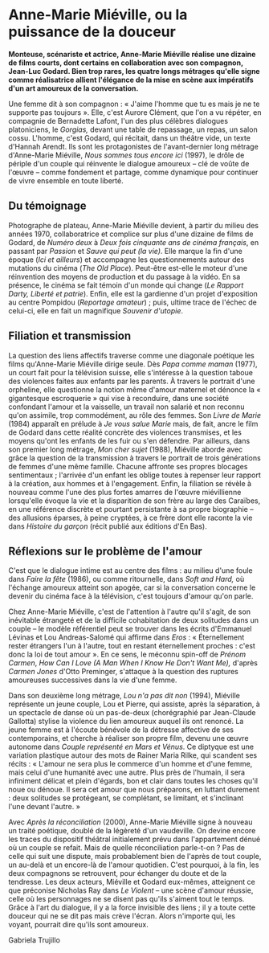# Anne-Marie Miéville, ou la puissance de la douceur

**Monteuse, scénariste et actrice, Anne-Marie Miéville réalise une dizaine de films courts, dont certains en collaboration avec son compagnon, Jean-Luc Godard. Bien trop rares, les quatre longs métrages qu'elle signe comme réalisatrice allient l'élégance de la mise en scène aux impératifs d'un art amoureux de la conversation.**

Une femme dit à son compagnon : « J'aime l'homme que tu es mais je ne te supporte pas toujours ». Elle, c'est Aurore Clément, que l'on a vu répéter, en compagnie de Bernadette Lafont, l'un des plus célèbres dialogues platoniciens, le _Gorgias,_ devant une table de repassage, un repas, un salon cossu. L'homme, c'est Godard, qui récitait, dans un théâtre vide, un texte d'Hannah Arendt. Ils sont les protagonistes de l'avant-dernier long métrage d'Anne-Marie Miéville, _Nous sommes tous encore ici_ (1997), le drôle de périple d'un couple qui réinvente le dialogue amoureux – clé de voûte de l'œuvre – comme fondement et partage, comme dynamique pour continuer de vivre ensemble en toute liberté.

## Du témoignage

Photographe de plateau, Anne-Marie Miéville devient, à partir du milieu des années 1970, collaboratrice et complice sur plus d'une dizaine de films de Godard, de _Numéro deux_ à _Deux fois cinquante ans de cinéma français_, en passant par _Passion_ et _Sauve qui peut (la vie)_. Elle marque la fin d'une époque (_Ici et ailleurs_) et accompagne les questionnements autour des mutations du cinéma (_The Old Place_). Peut-être est-elle le moteur d'une réinvention des moyens de production et du passage à la vidéo. En sa présence, le cinéma se fait témoin d'un monde qui change (_Le Rapport Darty, Liberté et patrie_). Enfin, elle est la gardienne d'un projet d'exposition au centre Pompidou (_Reportage amateur_) ; puis, ultime trace de l'échec de celui-ci, elle en fait un magnifique _Souvenir d'utopie_.

## Filiation et transmission

La question des liens affectifs traverse comme une diagonale poétique les films qu'Anne-Marie Miéville dirige seule. Dès _Papa comme maman_ (1977), un court fait pour la télévision suisse, elle s'intéresse à la question taboue des violences faites aux enfants par les parents. À travers le portrait d'une orpheline, elle questionne la notion même d'amour maternel et dénonce la « gigantesque escroquerie » qui vise à reconduire, dans une société confondant l'amour et la vaisselle, un travail non salarié et non reconnu qu'on assimile, trop commodément, au rôle des femmes. Son _Livre de Marie_ (1984) apparaît en prélude à _Je vous salue Marie_ mais, de fait, ancre le film de Godard dans cette réalité concrète des violences transmises, et les moyens qu'ont les enfants de les fuir ou s'en défendre. Par ailleurs, dans son premier long métrage, _Mon cher sujet_ (1988), Miéville aborde avec grâce la question de la transmission à travers le portrait de trois générations de femmes d'une même famille. Chacune affronte ses propres blocages sentimentaux ; l'arrivée d'un enfant les oblige toutes à repenser leur rapport à la création, aux hommes et à l'engagement. Enfin, la filiation se révèle à nouveau comme l'une des plus fortes amarres de l'œuvre miévillienne lorsqu'elle évoque la vie et la disparition de son frère au large des Caraïbes, en une référence discrète et pourtant persistante à sa propre biographie – des allusions éparses, à peine cryptées, à ce frère dont elle raconte la vie dans _Histoire du garçon_ (récit publié aux éditions d'En Bas).

## Réflexions sur le problème de l'amour

C'est que le dialogue intime est au centre des films : au milieu d'une foule dans _Faire la fête_ (1986), ou comme ritournelle, dans _Soft and Hard,_ où l'échange amoureux atteint son apogée, car si la conversation concerne le devenir du cinéma face à la télévision, c'est toujours d'amour qu'on parle.

Chez Anne-Marie Miéville, c'est de l'attention à l'autre qu'il s'agit, de son inévitable étrangeté et de la difficile cohabitation de deux solitudes dans un couple – le modèle référentiel peut se trouver dans les écrits d'Emmanuel Lévinas et Lou Andreas-Salomé qui affirme dans _Eros_ : « Éternellement rester étrangers l'un à l'autre, tout en restant éternellement proches : c'est donc la loi de tout amour ». En ce sens, le méconnu spin-off de _Prénom Carmen_, _How Can I Love (A Man When I Know He Don't Want Me),_ d'après _Carmen Jones_ d'Otto Preminger, s'attaque à la question des ruptures amoureuses successives dans la vie d'une femme.

Dans son deuxième long métrage, _Lou n'a pas dit non_ (1994), Miéville représente un jeune couple, Lou et Pierre, qui assiste, après la séparation, à un spectacle de danse où un pas-de-deux (chorégraphié par Jean-Claude Gallotta) stylise la violence du lien amoureux auquel ils ont renoncé. La jeune femme est à l'écoute bénévole de la détresse affective de ses contemporains, et cherche à réaliser son propre film, devenu une œuvre autonome dans _Couple représenté en Mars et Vénus_. Ce diptyque est une variation plastique autour des mots de Rainer Maria Rilke, qui scandent ses récits : « L'amour ne sera plus le commerce d'un homme et d'une femme, mais celui d'une humanité avec une autre. Plus près de l'humain, il sera infiniment délicat et plein d'égards, bon et clair dans toutes les choses qu'il noue ou dénoue. Il sera cet amour que nous préparons, en luttant durement : deux solitudes se protégeant, se complétant, se limitant, et s'inclinant l'une devant l'autre. »

Avec _Après la réconciliation_ (2000), Anne-Marie Miéville signe à nouveau un traité poétique, doublé de la légèreté d'un vaudeville. On devine encore les traces du dispositif théâtral initialement prévu dans l'appartement dénué où un couple se refait. Mais de quelle réconciliation parle-t-on ? Pas de celle qui suit une dispute, mais probablement bien de l'après de tout couple, un au-delà et un encore-là de l'amour quotidien. C'est pourquoi, à la fin, les deux compagnons se retrouvent, pour échanger du doute et de la tendresse. Les deux acteurs, Miéville et Godard eux-mêmes, atteignent ce que préconise Nicholas Ray dans _Le Violent_ – une scène d'amour réussie, celle où les personnages ne se disent pas qu'ils s'aiment tout le temps. Grâce à l'art du dialogue, il y a la force invisible des liens ; il y a toute cette douceur qui ne se dit pas mais crève l'écran. Alors n'importe qui, les voyant, pourrait dire qu'ils sont amoureux.

Gabriela Trujillo